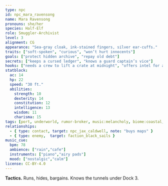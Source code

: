 ```yaml
---
type: npc
id: npc_mara_ravensong
name: Mara Ravensong
pronouns: she/her
species: Half-Elf
role: Smuggler-Archivist
level: 3
alignment: CG
appearance: "Sea-gray cloak, ink-stained fingers, silver ear-cuffs."
traits: ["soft-spoken", "curious", "won’t hurt innocents"]
goals: ["protect hidden archive", "repay old debt"]
secrets: ["keeps a cursed ledger", "knows a guard captain’s vice"]
hooks: ["needs a crew to lift a crate at midnight", "offers intel for a price"]
statblock:
  ac: 14
  hp: 22
  speed: "30 ft."
  abilities:
    strength: 10
    dexterity: 14
    constitution: 12
    intelligence: 13
    wisdom: 11
    charisma: 15
tags: [port, underworld, rumor-broker, music:melancholy, biome:coastal, vibe:rainy]
relationships:
  - { type: contact, target: npc_jax_caldwell, note: "buys maps" }
  - { type: enemy,  target: faction_black_sails }
music_cue:
  bpm: 78
  ambience: ["rain","cafe"]
  instruments: ["piano","airy pads"]
  mood: ["nostalgic","calm"]
license: CC-BY-4.0
---
```

**Tactics.** Runs, hides, bargains. Knows the tunnels under Dock 3.
